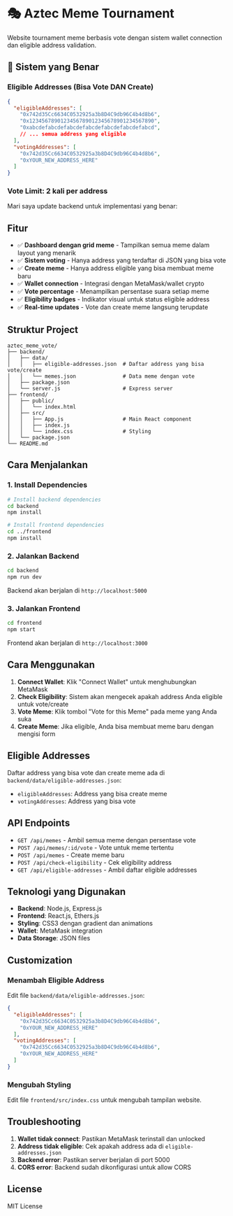 # 🎭 Aztec Meme Tournament

Website tournament meme berbasis vote dengan sistem wallet connection dan eligible address validation.

## 🎯 Sistem yang Benar

### **Eligible Addresses** (Bisa Vote DAN Create)
```json
{
  "eligibleAddresses": [
    "0x742d35Cc6634C0532925a3b8D4C9db96C4b4d8b6",
    "0x1234567890123456789012345678901234567890",
    "0xabcdefabcdefabcdefabcdefabcdefabcdefabcd",
    // ... semua address yang eligible
  ],
  "votingAddresses": [
    "0x742d35Cc6634C0532925a3b8D4C9db96C4b4d8b6",
    "0xYOUR_NEW_ADDRESS_HERE"
  ]
}
```

### **Vote Limit: 2 kali per address**

Mari saya update backend untuk implementasi yang benar:

## Fitur

- ✅ **Dashboard dengan grid meme** - Tampilkan semua meme dalam layout yang menarik
- ✅ **Sistem voting** - Hanya address yang terdaftar di JSON yang bisa vote
- ✅ **Create meme** - Hanya address eligible yang bisa membuat meme baru
- ✅ **Wallet connection** - Integrasi dengan MetaMask/wallet crypto
- ✅ **Vote percentage** - Menampilkan persentase suara setiap meme
- ✅ **Eligibility badges** - Indikator visual untuk status eligible address
- ✅ **Real-time updates** - Vote dan create meme langsung terupdate

## Struktur Project

```
aztec_meme_vote/
├── backend/
│   ├── data/
│   │   ├── eligible-addresses.json  # Daftar address yang bisa vote/create
│   │   └── memes.json               # Data meme dengan vote
│   ├── package.json
│   └── server.js                    # Express server
├── frontend/
│   ├── public/
│   │   └── index.html
│   ├── src/
│   │   ├── App.js                   # Main React component
│   │   ├── index.js
│   │   └── index.css                # Styling
│   └── package.json
└── README.md
```

## Cara Menjalankan

### 1. Install Dependencies

```bash
# Install backend dependencies
cd backend
npm install

# Install frontend dependencies
cd ../frontend
npm install
```

### 2. Jalankan Backend

```bash
cd backend
npm run dev
```

Backend akan berjalan di `http://localhost:5000`

### 3. Jalankan Frontend

```bash
cd frontend
npm start
```

Frontend akan berjalan di `http://localhost:3000`

## Cara Menggunakan

1. **Connect Wallet**: Klik "Connect Wallet" untuk menghubungkan MetaMask
2. **Check Eligibility**: Sistem akan mengecek apakah address Anda eligible untuk vote/create
3. **Vote Meme**: Klik tombol "Vote for this Meme" pada meme yang Anda suka
4. **Create Meme**: Jika eligible, Anda bisa membuat meme baru dengan mengisi form

## Eligible Addresses

Daftar address yang bisa vote dan create meme ada di `backend/data/eligible-addresses.json`:

- `eligibleAddresses`: Address yang bisa create meme
- `votingAddresses`: Address yang bisa vote

## API Endpoints

- `GET /api/memes` - Ambil semua meme dengan persentase vote
- `POST /api/memes/:id/vote` - Vote untuk meme tertentu
- `POST /api/memes` - Create meme baru
- `POST /api/check-eligibility` - Cek eligibility address
- `GET /api/eligible-addresses` - Ambil daftar eligible addresses

## Teknologi yang Digunakan

- **Backend**: Node.js, Express.js
- **Frontend**: React.js, Ethers.js
- **Styling**: CSS3 dengan gradient dan animations
- **Wallet**: MetaMask integration
- **Data Storage**: JSON files

## Customization

### Menambah Eligible Address

Edit file `backend/data/eligible-addresses.json`:

```json
{
  "eligibleAddresses": [
    "0x742d35Cc6634C0532925a3b8D4C9db96C4b4d8b6",
    "0xYOUR_NEW_ADDRESS_HERE"
  ],
  "votingAddresses": [
    "0x742d35Cc6634C0532925a3b8D4C9db96C4b4d8b6",
    "0xYOUR_NEW_ADDRESS_HERE"
  ]
}
```

### Mengubah Styling

Edit file `frontend/src/index.css` untuk mengubah tampilan website.

## Troubleshooting

1. **Wallet tidak connect**: Pastikan MetaMask terinstall dan unlocked
2. **Address tidak eligible**: Cek apakah address ada di `eligible-addresses.json`
3. **Backend error**: Pastikan server berjalan di port 5000
4. **CORS error**: Backend sudah dikonfigurasi untuk allow CORS

## License

MIT License 